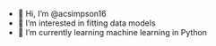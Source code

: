 - 👋 Hi, I’m @acsimpson16
- 👀 I’m interested in fitting data models
- 🌱 I’m currently learning machine learning in Python

<!---
acsimpson16/acsimpson16 is a ✨ special ✨ repository because its `README.md` (this file) appears on your GitHub profile.
You can click the Preview link to take a look at your changes.
--->
